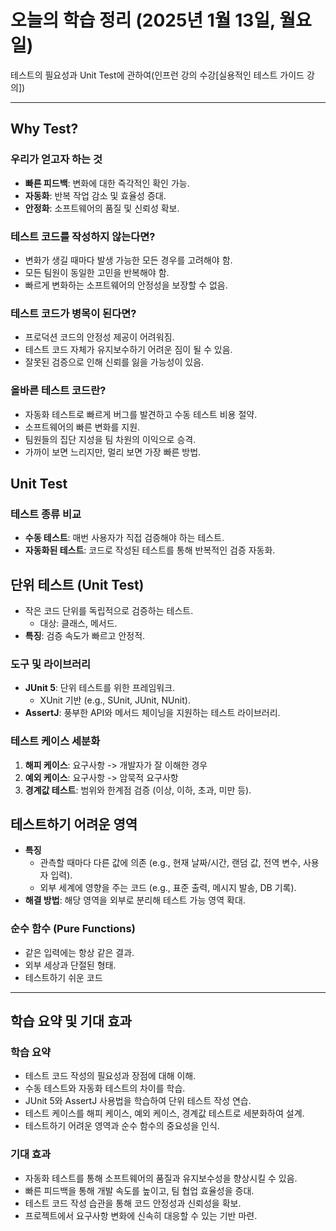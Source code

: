 # 오늘의 학습 정리 (2025년 1월 13일, 월요일)

테스트의 필요성과 Unit Test에 관하여(인프런 강의 수강[실용적인 테스트 가이드 강의])

---

## Why Test?

### 우리가 얻고자 하는 것
- **빠른 피드백**: 변화에 대한 즉각적인 확인 가능.
- **자동화**: 반복 작업 감소 및 효율성 증대.
- **안정화**: 소프트웨어의 품질 및 신뢰성 확보.

### 테스트 코드를 작성하지 않는다면?
- 변화가 생길 때마다 발생 가능한 모든 경우를 고려해야 함.
- 모든 팀원이 동일한 고민을 반복해야 함.
- 빠르게 변화하는 소프트웨어의 안정성을 보장할 수 없음.

### 테스트 코드가 병목이 된다면?
- 프로덕션 코드의 안정성 제공이 어려워짐.
- 테스트 코드 자체가 유지보수하기 어려운 짐이 될 수 있음.
- 잘못된 검증으로 인해 신뢰를 잃을 가능성이 있음.

### 올바른 테스트 코드란?
- 자동화 테스트로 빠르게 버그를 발견하고 수동 테스트 비용 절약.
- 소프트웨어의 빠른 변화를 지원.
- 팀원들의 집단 지성을 팀 차원의 이익으로 승격.
- 가까이 보면 느리지만, 멀리 보면 가장 빠른 방법.

## Unit Test

### 테스트 종류 비교
- **수동 테스트**: 매번 사용자가 직접 검증해야 하는 테스트.
- **자동화된 테스트**: 코드로 작성된 테스트를 통해 반복적인 검증 자동화.

## 단위 테스트 (Unit Test)
- 작은 코드 단위를 독립적으로 검증하는 테스트.
  - 대상: 클래스, 메서드.
- **특징**: 검증 속도가 빠르고 안정적.

### 도구 및 라이브러리
- **JUnit 5**: 단위 테스트를 위한 프레임워크.
  - XUnit 기반 (e.g., SUnit, JUnit, NUnit).
- **AssertJ**: 풍부한 API와 메서드 체이닝을 지원하는 테스트 라이브러리.

### 테스트 케이스 세분화
1. **해피 케이스**: 요구사항 -> 개발자가 잘 이해한 경우
2. **예외 케이스**: 요구사항 -> 암묵적 요구사항
3. **경계값 테스트**: 범위와 한계점 검증 (이상, 이하, 초과, 미만 등).

## 테스트하기 어려운 영역
- **특징**
  - 관측할 때마다 다른 값에 의존 (e.g., 현재 날짜/시간, 랜덤 값, 전역 변수, 사용자 입력).
  - 외부 세계에 영향을 주는 코드 (e.g., 표준 출력, 메시지 발송, DB 기록).
- **해결 방법**: 해당 영역을 외부로 분리해 테스트 가능 영역 확대.

### 순수 함수 (Pure Functions)
- 같은 입력에는 항상 같은 결과.
- 외부 세상과 단절된 형태.
- 테스트하기 쉬운 코드

---

## 학습 요약 및 기대 효과

### 학습 요약
- 테스트 코드 작성의 필요성과 장점에 대해 이해.
- 수동 테스트와 자동화 테스트의 차이를 학습.
- JUnit 5와 AssertJ 사용법을 학습하여 단위 테스트 작성 연습.
- 테스트 케이스를 해피 케이스, 예외 케이스, 경계값 테스트로 세분화하여 설계.
- 테스트하기 어려운 영역과 순수 함수의 중요성을 인식.

### 기대 효과
- 자동화 테스트를 통해 소프트웨어의 품질과 유지보수성을 향상시킬 수 있음.
- 빠른 피드백을 통해 개발 속도를 높이고, 팀 협업 효율성을 증대.
- 테스트 코드 작성 습관을 통해 코드 안정성과 신뢰성을 확보.
- 프로젝트에서 요구사항 변화에 신속히 대응할 수 있는 기반 마련.